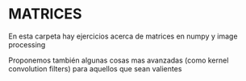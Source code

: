 # MATRICES

En esta carpeta hay ejercicios acerca de matrices en numpy y image processing

Proponemos también algunas cosas mas avanzadas (como kernel convolution filters) para aquellos que sean valientes
